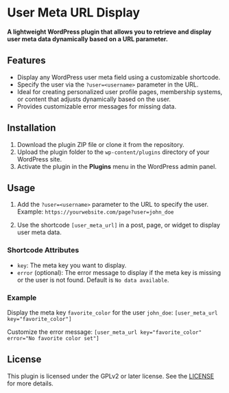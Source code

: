 # User Meta URL Display

**A lightweight WordPress plugin that allows you to retrieve and display user meta data dynamically based on a URL parameter.**

## Features
- Display any WordPress user meta field using a customizable shortcode.
- Specify the user via the `?user=<username>` parameter in the URL.
- Ideal for creating personalized user profile pages, membership systems, or content that adjusts dynamically based on the user.
- Provides customizable error messages for missing data.

## Installation
1. Download the plugin ZIP file or clone it from the repository.
2. Upload the plugin folder to the `wp-content/plugins` directory of your WordPress site.
3. Activate the plugin in the **Plugins** menu in the WordPress admin panel.

## Usage
1. Add the `?user=<username>` parameter to the URL to specify the user. Example: `https://yourwebsite.com/page?user=john_doe`

2. Use the shortcode `[user_meta_url]` in a post, page, or widget to display user meta data.

### Shortcode Attributes
- `key`: The meta key you want to display.
- `error` (optional): The error message to display if the meta key is missing or the user is not found. Default is `No data available`.

### Example
Display the meta key `favorite_color` for the user `john_doe`: 
`[user_meta_url key="favorite_color"]`

Customize the error message: 
`[user_meta_url key="favorite_color" error="No favorite color set"]`

## License
This plugin is licensed under the GPLv2 or later license. See the [LICENSE](https://www.gnu.org/licenses/gpl-2.0.html) for more details.

